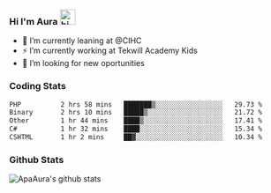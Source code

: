 ### Hi I'm Aura <img src="https://user-images.githubusercontent.com/1303154/88677602-1635ba80-d120-11ea-84d8-d263ba5fc3c0.gif" width="28px" alt="hi">

- 🔭 I’m currently leaning at @CIHC
- ⚡ I’m currently working at Tekwill Academy Kids
- 🤔 I’m looking for new oportunities


### Coding Stats

<!--START_SECTION:waka-->

```txt
PHP          2 hrs 58 mins   ███████▒░░░░░░░░░░░░░░░░░   29.73 %
Binary       2 hrs 10 mins   █████▒░░░░░░░░░░░░░░░░░░░   21.72 %
Other        1 hr 44 mins    ████▒░░░░░░░░░░░░░░░░░░░░   17.41 %
C#           1 hr 32 mins    ████░░░░░░░░░░░░░░░░░░░░░   15.34 %
CSHTML       1 hr 2 mins     ██▓░░░░░░░░░░░░░░░░░░░░░░   10.34 %
```

<!--END_SECTION:waka-->

### Github Stats

![ApaAura's github stats](https://github-readme-stats.vercel.app/api?username=ApaAura&count_private=true&theme=tokyonight&hide=contribs,prs)
